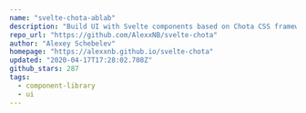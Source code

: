 ```yaml
---
name: "svelte-chota-ablab"
description: "Build UI with Svelte components based on Chota CSS framework."
repo_url: "https://github.com/AlexxNB/svelte-chota"
author: "Alexey Schebelev"
homepage: "https://alexxnb.github.io/svelte-chota"
updated: "2020-04-17T17:28:02.708Z"
github_stars: 287
tags: 
  - component-library
  - ui
---
```


